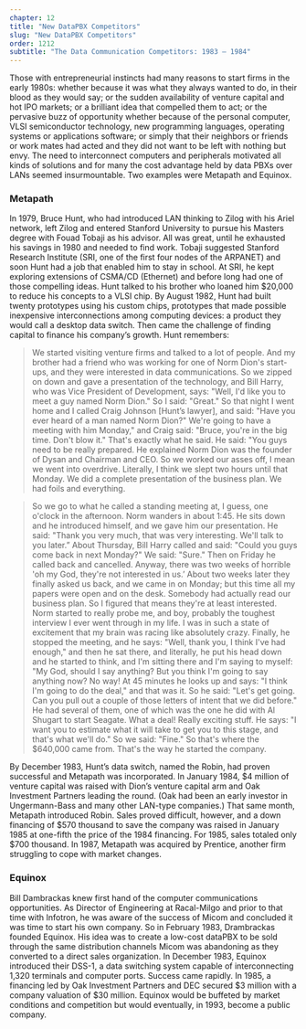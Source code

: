 ```yaml
---
chapter: 12
title: "New DataPBX Competitors"
slug: "New DataPBX Competitors"
order: 1212
subtitle: "The Data Communication Competitors: 1983 – 1984"
---
```


Those with entrepreneurial instincts had many reasons to start firms in the early 1980s: whether because it was what they always wanted to do, in their blood as they would say; or the sudden availability of venture capital and hot IPO markets; or a brilliant idea that compelled them to act; or the pervasive buzz of opportunity whether because of the personal computer, VLSI semiconductor technology, new programming languages, operating systems or applications software; or simply that their neighbors or friends or work mates had acted and they did not want to be left with nothing but envy. The need to interconnect computers and peripherals motivated all kinds of solutions and for many the cost advantage held by data PBXs over LANs seemed insurmountable. Two examples were Metapath and Equinox.

### Metapath

In 1979, Bruce Hunt, who had introduced LAN thinking to Zilog with his Ariel network, left Zilog and entered Stanford University to pursue his Masters degree with Fouad Tobaji as his advisor. All was great, until he exhausted his savings in 1980 and needed to find work. Tobaji suggested Stanford Research Institute (SRI, one of the first four nodes of the ARPANET) and soon Hunt had a job that enabled him to stay in school. At SRI, he kept exploring extensions of CSMA/CD (Ethernet) and before long had one of those compelling ideas. Hunt talked to his brother who loaned him $20,000 to reduce his concepts to a VLSI chip. By August 1982, Hunt had built twenty prototypes using his custom chips, prototypes that made possible inexpensive interconnections among computing devices: a product they would call a desktop data switch. Then came the challenge of finding capital to finance his company’s growth. Hunt remembers:

>We started visiting venture firms and talked to a lot of people. And my brother had a friend who was working for one of Norm Dion's start-ups, and they were interested in data communications. So we zipped on down and gave a presentation of the technology, and Bill Harry, who was Vice President of Development, says: "Well, I'd like you to meet a guy named Norm Dion." So I said: "Great." So that night I went home and I called Craig Johnson [Hunt’s lawyer], and said: "Have you ever heard of a man named Norm Dion?" We're going to have a meeting with him Monday," and Craig said: "Bruce, you're in the big time. Don't blow it." That's exactly what he said. He said: "You guys need to be really prepared. He explained Norm Dion was the founder of Dysan and Chairman and CEO. So we worked our asses off, I mean we went into overdrive. Literally, I think we slept two hours until that Monday. We did a complete presentation of the business plan. We had foils and everything.

>So we go to what he called a standing meeting at, I guess, one o'clock in the afternoon. Norm wanders in about 1:45. He sits down and he introduced himself, and we gave him our presentation. He said: "Thank you very much, that was very interesting. We'll talk to you later.” About Thursday, Bill Harry called and said:  "Could you guys come back in next Monday?" We said: "Sure." Then on Friday he called back and cancelled. Anyway, there was two weeks of horrible 'oh my God, they're not interested in us.’ About two weeks later they finally asked us back, and we came in on Monday; but this time all my papers were open and on the desk. Somebody had actually read our business plan. So I figured that means they're at least interested. Norm started to really probe me, and boy, probably the toughest interview I ever went through in my life. I was in such a state of excitement that my brain was racing like absolutely crazy. Finally, he stopped the meeting, and he says:  "Well, thank you, I think I've had enough," and then he sat there, and literally, he put his head down and he started to think, and I'm sitting there and I'm saying to myself:  "My God, should I say anything? But you think I'm going to say anything now? No way! At 45 minutes he looks up and says: "I think I'm going to do the deal," and that was it. So he said: "Let's get going. Can you pull out a couple of those letters of intent that we did before." He had several of them, one of which was the one he did with Al Shugart to start Seagate. What a deal! Really exciting stuff. He says: "I want you to estimate what it will take to get you to this stage, and that's what we'll do." So we said: "Fine." So that's where the $640,000 came from. That's the way he started the company.

By December 1983, Hunt’s data switch, named the Robin, had proven successful and Metapath was incorporated. In January 1984, $4 million of venture capital was raised with Dion’s venture capital arm and Oak Investment Partners leading the round. (Oak had been an early investor in Ungermann-Bass and many other LAN-type companies.) That same month, Metapath introduced Robin. Sales proved difficult, however, and a down financing of $570 thousand to save the company was raised in January 1985 at one-fifth the price of the 1984 financing. For 1985, sales totaled only $700 thousand. In 1987, Metapath was acquired by Prentice, another firm struggling to cope with market changes.

### Equinox

Bill Dambrackas knew first hand of the computer communications opportunities. As Director of Engineering at Racal-Milgo and prior to that time with Infotron, he was aware of the success of Micom and concluded it was time to start his own company. So in February 1983, Drambrackas founded Equinox. His idea was to create a low-cost dataPBX to be sold through the same distribution channels Micom was abandoning as they converted to a direct sales organization. In December 1983, Equinox introduced their DSS-1, a data switching system capable of interconnecting 1,320 terminals and computer ports. Success came rapidly. In 1985, a financing led by Oak Investment Partners and DEC secured $3 million with a company valuation of $30 million. Equinox would be buffeted by market conditions and competition but would eventually, in 1993, become a public company.

